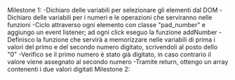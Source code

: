 <!-- CONSEGNA: -->

<!-- La nostra calcolatrice deve fare dei semplici calcoli tra due numeri interi. Quindi l'utente inserisce le cifre del primo numero, dopo dovrà cliccare sull'operazione, poi inserirà le cifre del secondo numero e infine dovrà cliccare sul tasto = per vedere il risultato. Non si può applicare più di un'operazione alla volta.
MILESTONE 1
Aggiungere event listener a tutti i numeri (0-9): quando si clicca su un numero, concatenarlo al numero visualizzato in alto
MILESTONE 2
aggiungere event listener a tutti gli operatori: quando si clicca su un operatore, salvare l'operatore cliccato e il primo operando, quindi resettare il numero in alto
MILESTONE 3
aggiungere event listener al pulsante "=": quando si clicca su =, salvare il secondo operando, effetuare il calcolo corretto in base all'operatore selezionato e visualizzare il risultato in alto
MILESTONE 4
pulsante canc: cliccando il pulsante si resetta il calcolo
:stella2: BONUS
verificare che non si stia cercando di dividere per 0 -->

<!-- RISOLUZIONE DEL PROBLEMA: -->

Milestone 1: 
    -Dichiaro delle variabili per selezionare gli elementi dal DOM
    -Dichiaro delle variabili per i numeri e le operazioni che serviranno nelle funzioni
    -Ciclo attraverso ogni elemento con classe "pad_number" e aggiungo un event listener; ad ogni click eseguo la funzione addNumber
    -Definisco la funzione che servirà a memorizzare nelle variabili di prima i valori del primo e del secondo numero digitato, scrivendoli al posto dello "0"
    -Verifico se il primo numero è stato già digitato, in caso contrario il valore viene assegnato al secondo numero
    -Tramite return, ottengo un array contenenti i due valori digitati
Milestone 2: 
    